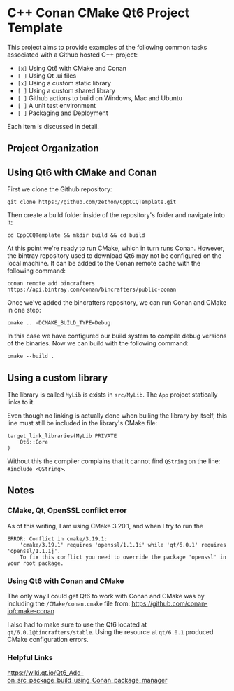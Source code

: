 # C++ Conan CMake Qt6 Project Template

This project aims to provide examples of the following common tasks associated with a Github hosted C++ project:

* `[x]` Using Qt6 with CMake and Conan
* `[ ]` Using Qt .ui files
* `[x]` Using a custom static library
* `[ ]` Using a custom shared library
* `[ ]` Github actions to build on Windows, Mac and Ubuntu
* `[ ]` A unit test environment
* `[ ]` Packaging and Deployment

Each item is discussed in detail.

## Project Organization


## Using Qt6 with CMake and Conan

First we clone the Github repository:

```
git clone https://github.com/zethon/CppCCQTemplate.git
```

Then create a build folder inside of the repository's folder and navigate into it:

```
cd CppCCQTemplate && mkdir build && cd build
```

At this point we're ready to run CMake, which in turn runs Conan. However, the bintray repository used to download Qt6 may not be configured on the local machine. It can be added to the Conan remote cache with the following command:

```
conan remote add bincrafters https://api.bintray.com/conan/bincrafters/public-conan
```

Once we've added the bincrafters repository, we can run Conan and CMake in one step: 

```
cmake .. -DCMAKE_BUILD_TYPE=Debug
```

In this case we have configured our build system to compile debug versions of the binaries. Now we can build with the following command:

```
cmake --build .
```

## Using a custom library

The library is called `MyLib` is exists in `src/MyLib`. The `App` project statically links to it.

Even though no linking is actually done when builing the library by itself, this line must still be included in the library's CMake file:

```
target_link_libraries(MyLib PRIVATE
    Qt6::Core
)
```

Without this the compiler complains that it cannot find `QString` on the line: `#include <QString>`.

## Notes
### CMake, Qt, OpenSSL conflict error

As of this writing, I am using CMake 3.20.1, and when I try to run the 

```
ERROR: Conflict in cmake/3.19.1:
    'cmake/3.19.1' requires 'openssl/1.1.1i' while 'qt/6.0.1' requires 'openssl/1.1.1j'.
    To fix this conflict you need to override the package 'openssl' in your root package.
```

### Using Qt6 with Conan and CMake

The only way I could get Qt6 to work with Conan and CMake was by including the `/CMake/conan.cmake` file from: https://github.com/conan-io/cmake-conan 

I also had to make sure to use the Qt6 located at `qt/6.0.1@bincrafters/stable`. Using the resource at `qt/6.0.1` produced CMake configuration errors.

### Helpful Links

https://wiki.qt.io/Qt6_Add-on_src_package_build_using_Conan_package_manager
